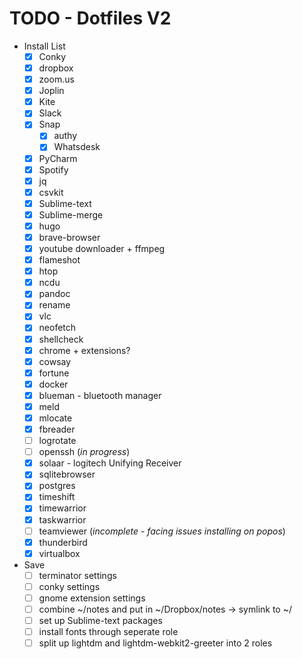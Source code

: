 # TODO - Dotfiles V2

- Install List
    - [x] Conky
    - [x] dropbox
    - [x] zoom.us
    - [x] Joplin
    - [x] Kite
    - [x] Slack
    - [x] Snap
        - [x] authy
        - [x] Whatsdesk
    - [x] PyCharm
    - [x] Spotify
    - [x] jq
    - [x] csvkit
    - [x] Sublime-text
    - [x] Sublime-merge
    - [x] hugo
    - [x] brave-browser
    - [x] youtube downloader + ffmpeg
    - [x] flameshot
    - [x] htop
    - [x] ncdu
    - [x] pandoc
    - [x] rename
    - [x] vlc
    - [x] neofetch
    - [x] shellcheck
    - [x] chrome + extensions?
    - [x] cowsay
    - [x] fortune
    - [x] docker
    - [x] blueman - bluetooth manager
    - [x] meld
    - [x] mlocate
    - [x] fbreader
    - [ ] logrotate
    - [ ] openssh (_in progress_)
    - [x] solaar - logitech Unifying Receiver
    - [x] sqlitebrowser
    - [x] postgres
    - [x] timeshift
    - [x] timewarrior
    - [x] taskwarrior
    - [ ] teamviewer (_incomplete - facing issues installing on popos_)
    - [x] thunderbird
    - [x] virtualbox
- Save
    - [ ] terminator settings
    - [ ] conky settings
    - [ ] gnome extension settings
    - [ ] combine ~/notes and put in ~/Dropbox/notes -> symlink to ~/
    - [ ] set up Sublime-text packages
    - [ ] install fonts through seperate role
    - [ ] split up lightdm and lightdm-webkit2-greeter into 2 roles
